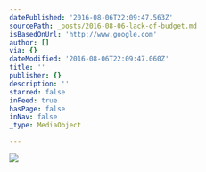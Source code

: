 ```yaml
---
datePublished: '2016-08-06T22:09:47.563Z'
sourcePath: _posts/2016-08-06-lack-of-budget.md
isBasedOnUrl: 'http://www.google.com'
author: []
via: {}
dateModified: '2016-08-06T22:09:47.060Z'
title: ''
publisher: {}
description: ''
starred: false
inFeed: true
hasPage: false
inNav: false
_type: MediaObject

---
```

![](https://the-grid-user-content.s3-us-west-2.amazonaws.com/f78e4136-3953-4f67-abd7-c9244db3aa0d.png)